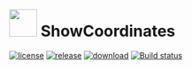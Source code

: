 # <img src="https://rawgit.com/PresentKim/SVG-files/master/plugin-icons/showcoordinates.svg" height="50" width="50"> ShowCoordinates  
[![license](https://img.shields.io/github/license/organization/ShowCoordinates-PMMP.svg?label=License)](../blob/master/LICENSE)
[![release](https://img.shields.io/github/release/organization/ShowCoordinates-PMMP.svg?label=Release)](../releases/latest)
[![download](https://img.shields.io/github/downloads/organization/ShowCoordinates-PMMP/total.svg?label=Download)](../releases/latest)
[![Build status](https://ci.appveyor.com/api/projects/status/blpibt3xx0k54r5l/branch/master?svg=true)](https://ci.appveyor.com/project/PresentKim/showcoordinates-pmmp/branch/master)
